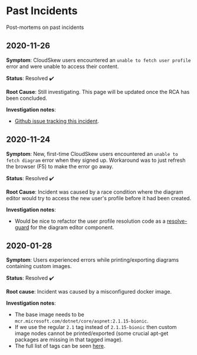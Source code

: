 # Past Incidents

Post-mortems on past incidents

## 2020-11-26

**Symptom**: CloudSkew users encountered an `unable to fetch user profile` error and were unable to access their content.

**Status**: Resolved :heavy_check_mark:

**Root Cause**: Still investigating. This page will be updated once the RCA has been concluded.

**Investigation notes**:

* [Github issue tracking this incident](https://github.com/cloudskew/cloudskew/issues/135).

## 2020-11-24

**Symptom**: New, first-time CloudSkew users encountered an `unable to fetch diagram` error when they signed up. Workaround was to just refresh the browser (F5) to make the error go away.

**Status**: Resolved :heavy_check_mark:

**Root Cause**: Incident was caused by a race condition where the diagram editor would try to access the new user's profile before it had been created.

**Investigation notes**:

* Would be nice to refactor the user profile resolution code as a [resolve-guard](https://angular.io/api/router/Resolve) for the diagram editor component.

## 2020-01-28

**Symptom**: Users experienced errors while printing/exporting diagrams containing custom images.

**Status**: Resolved :heavy_check_mark:

**Root cause**: Incident was caused by a misconfigured docker image.

**Investigation notes**:

* The base image needs to be `mcr.microsoft.com/dotnet/core/aspnet:2.1.15-bionic`.
* If we use the regular `2.1` tag instead of `2.1.15-bionic` then custom image nodes cannot be printed/exported (some crucial apt-get packages are missing in that tagged image).
* The full list of tags can be seen [here](https://hub.docker.com/_/microsoft-dotnet-core-aspnet/).
